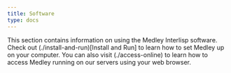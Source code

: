 ```yaml
---
title: Software
type: docs
---
```


This section contains information on using the Medley Interlisp software. Check out (./install-and-run)[Install and Run] to learn how to set Medley up on your computer. You can also visit (./access-online) to learn how to access Medley running on our servers using your web browser.